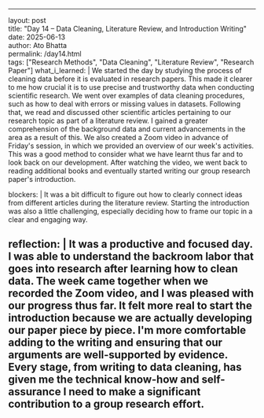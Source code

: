 ---
layout: post  
title: "Day 14 – Data Cleaning, Literature Review, and Introduction Writing"  
date: 2025-06-13  
author: Ato Bhatta  
permalink: /day14.html  
tags: ["Research Methods", "Data Cleaning", "Literature Review", "Research Paper"]
what_i_learned: |
  We started the day by studying the process of cleaning data before it is evaluated in research papers.  This made it clearer to me how crucial it is to use precise and trustworthy data when conducting scientific research.  We went over examples of data cleaning procedures, such as how to deal with errors or missing values in datasets.  Following that, we read and discussed other scientific articles pertaining to our research topic as part of a literature review.  I gained a greater comprehension of the background data and current advancements in the area as a result of this.  We also created a Zoom video in advance of Friday's session, in which we provided an overview of our week's activities. This was a good method to consider what we have learnt thus far and to look back on our development. After watching the video, we went back to reading additional books and eventually started writing our group research paper's introduction.

blockers: |
  It was a bit difficult to figure out how to clearly connect ideas from different articles during the literature review. Starting the introduction was also a little challenging, especially deciding how to frame our topic in a clear and engaging way.

reflection: |
  It was a productive and focused day.  I was able to understand the backroom labor that goes into research after learning how to clean data.  The week came together when we recorded the Zoom video, and I was pleased with our progress thus far.  It felt more real to start the introduction because we are actually developing our paper piece by piece.  I'm more comfortable adding to the writing and ensuring that our arguments are well-supported by evidence. Every stage, from writing to data cleaning, has given me the technical know-how and self-assurance I need to make a significant contribution to a group research effort.
  ---
